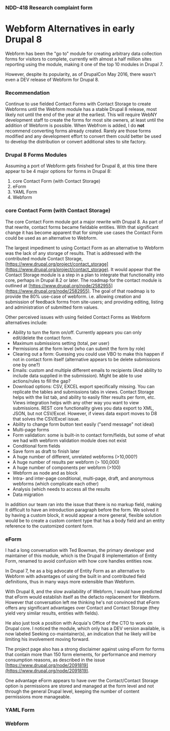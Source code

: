 ### NDD-418 Research complaint form

# Webform Alternatives in early Drupal 8

Webform has been the "go to" module for creating arbitrary data collection forms for visitors to complete, currently with almost a half million sites reporting using the module, making it one of the top 10 modules in Drupal 7.

However, despite its popularity, as of DrupalCon May 2016, there wasn't even a DEV release of Webform for Drupal 8.

### Recommendation

Continue to use fielded Contact Forms with Contact Storage to create Webforms until the Webform module has a stable Drupal 8 release, most likely not until the end of the year at the earliest.  This will require WebNY development staff to create the forms for most site owners, at least until the addition of Webform is possible.  When Webfrom is added, I do **not** recommend converting forms already created.  Rarely are those forms modified and any development effort to convert them could better be used to develop the distribution or convert additional sites to site factory.

### Drupal 8 Forms Modules
Assuming a port of Webform gets finished for Drupal 8, at this time there appear to be 4 major options for forms in Drupal 8:
1.  core Contact Form (with Contact Storage)
1.  eForm
1.  YAML Form
1.  Webform

### core Contact Form (with Contact Storage)
The core Contact Form module got a major rewrite with Drupal 8.  As part of that rewrite, contact forms became fieldable entities.  With that significant change it has become apparent that for simple use cases the Contact Form could be used as an alternative to Webform.

The largest impediment to using Contact Form as an alternative to Webform was the lack of any storage of results.  That is addressed with the contributed module Contact Storage, [https://www.drupal.org/project/contact_storage](https://www.drupal.org/project/contact_storage).  It would appear that the Contact Storage module is a step in a plan to integrate that functionality into core, perhaps in Drupal 8.2 or later.  The roadmap for the contact module is outlined at [https://www.drupal.org/node/2582955](https://www.drupal.org/node/2582955).  The goal of that roadmap is to provide the 80% use-case of webform. i.e. allowing creation and submission of feedback forms from site-users; and providing editing, listing and administration of submitted form values.

Other perceived issues with using fielded Contact Forms as Webform alternatives include:
- Ability to turn the form on/off. Currently appears you can only edit/delete the contact form.
- Maximum submissions setting (total, per user)
- Permissions at the form level (who can submit the form by role)
- Clearing out a form: Guessing you could use VBO to make this happen if not in contact form itself (alternative appears to be delete submissions one by one?)
- Emails: custom and multiple different emails to recipients (And ability to include data supplied in the submission). Might be able to use actions/rules to fill the gap?
- Download options: CSV, EXCEL export specifically missing. You can replicate the tables and submissions tabs in views. Contact Storage helps with the list tab, and ability to easily filter results per form, etc. Views integration helps with any other way you want to view submissions. REST core functionality gives you data export to XML, JSON, but not CSV/Excel. However, if views data export moves to D8 that solves the CSV/Excel issue.
- Ability to change form button text easily ("send message" not ideal)
- Multi-page forms
- Form validation: some is built-in to contact form/fields, but some of what we had with webform validation module does not exist
- Conditional form fields
- Save form as draft to finish later
- A huge number of different, unrelated webforms (>10,000?)
- A huge number of results per webform (> 100,000)
- A huge number of components per webform (>100)
- Webform as node and as block
- Intra- and inter-page conditional, multi-page, draft, and anonymous webforms (which complicate each other)
- Analysis (which needs to access all the results
- Data migration

In addition our team ran into the issue that there is no markup field, making it difficult to have an introduction paragraph before the form.  We solved it by having a custom block, it would appear a more general, flexible solution would be to create a custom content type that has a body field and an entity reference to the customized content form.

### eForm

I had a long conversation with Ted Bowman, the primary developer and maintainer of this module, which is the Drupal 8 implementation of Entity Form, renamed to avoid confusion with how core handles entities now.

In Drupal 7, he as a big advocate of Entity Form as an alternative to Webform with advantages of using the built in and contributed field definitions, thus in many ways more extensible than Webform.

With Drupal 8, and the slow availability of Webform, I would have predicted that eForm would establish itself as the defacto replacement for Webform.  However that conversation left me thinking he's not convinced that eForm offers any significant advantages over Contact and Contact Storage (they yield very similar results, entities with fields).

He also just took a position with Acquia's Office of the CTO to work on Drupal core.  I noticed the module, which only has a DEV version available, is now labeled Seeking co-maintainer(s), an indication that he likely will be limiting his involvement moving forward.

The project page also has a strong disclaimer against using eForm for forms that contain more than 150 form elements, for performance and memory consumption reasons, as described in the issue [https://www.drupal.org/node/2091819](https://www.drupal.org/node/2091819).

One advantage eForm appears to have over the Contact/Contact Storage option is permissions are stored and managed at the form level and not through the general Drupal level, keeping the number of content permissions more manageable.

### YAML Form

### Webform

